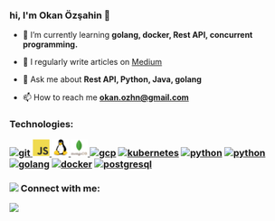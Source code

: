 ### hi, I'm Okan Özşahin 👋

<!--
**okanexe/okanexe** is a ✨ _special_ ✨ repository because its `README.md` (this file) appears on your GitHub profile.

Here are some ideas to get you started:

- 🔭 I’m currently working on ...
- 🌱 I’m currently learning ...
- 👯 I’m looking to collaborate on ...
- 🤔 I’m looking for help with ...
- 💬 Ask me about ...
- 📫 How to reach me: ...
- 😄 Pronouns: ...
- ⚡ Fun fact: ...
-->



- 🌱 I’m currently learning **golang, docker, Rest API, concurrent programming.**

- 📝 I regularly write articles on [Medium](https://okanexe.medium.com/) 

- 💬 Ask me about **Rest API, Python, Java, golang**

- 📫 How to reach me **okan.ozhn@gmail.com**


<h3 align="left">
   Technologies:
   <p align="left"> 
      <a href="https://git-scm.com/" target="_blank"> <img src="https://www.vectorlogo.zone/logos/git-scm/git-scm-icon.svg" alt="git" width="30" height="30"/> </a>
      <a href="https://developer.mozilla.org/en-US/docs/Web/JavaScript" target="_blank"> 
      <img src="https://raw.githubusercontent.com/devicons/devicon/master/icons/javascript/javascript-original.svg" alt="javascript" width="30" height="30"/> </a> 
      <a href="https://www.linux.org/" target="_blank"> <img src="https://raw.githubusercontent.com/devicons/devicon/master/icons/linux/linux-original.svg"      alt="linux" width="30" height="30"/> </a> 
      <a href="https://www.mongodb.com/" target="_blank"> 
      <img src="https://raw.githubusercontent.com/devicons/devicon/master/icons/mongodb/mongodb-original-wordmark.svg" alt="mongodb" width="30" height="30"/> </a>
      <a href="https://cloud.google.com/">
      <img src="https://www.vectorlogo.zone/logos/google_cloud/google_cloud-icon.svg" alt="gcp" width="30" height="30" style="max-width:100%;"></a>
      <a href="https://kubernetes.io/docs/home/">
      <img src="https://www.vectorlogo.zone/logos/kubernetes/kubernetes-icon.svg" alt="kubernetes" width="30" height="30" style="max-width:100%;"></a>
      <a href="https://docs.python.org/3/">
      <img src="https://upload.wikimedia.org/wikipedia/commons/c/c3/Python-logo-notext.svg" alt="python" width="30" height="30" style="max-width:100%;"></a>
      <a href="https://www.tutorialspoint.com/java/java_documentation.htm">
      <img src="https://upload.wikimedia.org/wikipedia/tr/2/2e/Java_Logo.svg" alt="python" width="30" height="30" style="max-width:100%;"></a>
      <a href="https://go.dev/">
      <img src="https://upload.wikimedia.org/wikipedia/commons/2/2d/Go_gopher_favicon.svg" alt="golang" width="30" height="30" style="max-width:100%;"></a>
      <a href="https://www.docker.com/">
      <img src="https://upload.wikimedia.org/wikipedia/commons/7/79/Docker_%28container_engine%29_logo.png" alt="docker" width="80" height="30" style="max-width:100%;"></a>
      <a href="https://www.postgresql.org/docs/">
      <img src="https://upload.wikimedia.org/wikipedia/commons/2/29/Postgresql_elephant.svg" alt="postgresql" width="30" height="30" style="max-width:100%;"></a>
</h3>
<h3 align="left">
   <a target="_blank" rel="noopener noreferrer" href="https://camo.githubusercontent.com/ec0df7b334d15078e980be8f26f35f1bd6f004eaa4a121db42fed361360c1817/68747470733a2f2f6d656469612e67697068792e636f6d2f6d656469612f4c6e516a7057614f4e386e68723231764e572f67697068792e676966"><img src="https://camo.githubusercontent.com/ec0df7b334d15078e980be8f26f35f1bd6f004eaa4a121db42fed361360c1817/68747470733a2f2f6d656469612e67697068792e636f6d2f6d656469612f4c6e516a7057614f4e386e68723231764e572f67697068792e676966" height="32" data-canonical-src="https://media.giphy.com/media/LnQjpWaON8nhr21vNW/giphy.gif" style="max-width:100%;"></a>
   Connect with me:
</h3>
<p>
   <a href="https://www.linkedin.com/in/okan%C3%B6z%C5%9Fahin/" rel="nofollow"><img src="https://camo.githubusercontent.com/a493f6833f99fb3c85788d6d9305e6b7a42b838e5ee5d138fd9a8214a7e77472/68747470733a2f2f696d672e736869656c64732e696f2f62616467652f6c696e6b6564696e2d2532333030373742352e7376673f267374796c653d666f722d7468652d6261646765266c6f676f3d6c696e6b6564696e266c6f676f436f6c6f723d7768697465" style="max-width:100%;"></a>
   <a href="https://okanexe.medium.com/">
   <img src="https://camo.githubusercontent.com/49c80c79c674e543c2c7c2ee7930cc15791f4bd56da17c4b3c91c273349bef8d/68747470733a2f2f696d672e736869656c64732e696f2f62616467652f6d656469756d2d2532333132313030452e7376673f267374796c653d666f722d7468652d6261646765266c6f676f3d6d656469756d266c6f676f436f6c6f723d7768697465" alt="" data-canonical-src="https://img.shields.io/badge/medium-%2312100E.svg?&amp;style=for-the-badge&amp;logo=medium&amp;logoColor=white" style="max-width:100%;"></a>
</p>


 
 
<!--
 ![Top Langs](https://github-readme-stats.vercel.app/api/top-langs/?username=okanexe&theme=vue-dark) /* most used languages */ -->
 <!--
 [![Top Langs](https://github-readme-stats.vercel.app/api/top-langs/?username=okanexe&layout=compact)](https://github.com/okanexe/github-readme-stats) -->


<!--
<h3><a id="user-content--languages-and-tools" class="anchor" aria-hidden="true" href="#-languages-and-tools"><svg class="octicon octicon-link" viewBox="0 0 16 16" version="1.1" width="16" height="16" aria-hidden="true"><path fill-rule="evenodd" d="M7.775 3.275a.75.75 0 001.06 1.06l1.25-1.25a2 2 0 112.83 2.83l-2.5 2.5a2 2 0 01-2.83 0 .75.75 0 00-1.06 1.06 3.5 3.5 0 004.95 0l2.5-2.5a3.5 3.5 0 00-4.95-4.95l-1.25 1.25zm-4.69 9.64a2 2 0 010-2.83l2.5-2.5a2 2 0 012.83 0 .75.75 0 001.06-1.06 3.5 3.5 0 00-4.95 0l-2.5 2.5a3.5 3.5 0 004.95 4.95l1.25-1.25a.75.75 0 00-1.06-1.06l-1.25 1.25a2 2 0 01-2.83 0z"></path></svg></a><g-emoji class="g-emoji" alias="toolbox" fallback-src="https://github.githubassets.com/images/icons/emoji/unicode/1f9f0.png">🧰</g-emoji> Languages and Tools</h3>
-->

